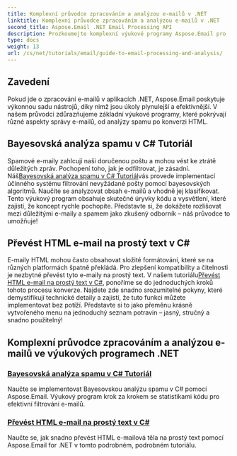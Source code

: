 ```yaml
---
title: Komplexní průvodce zpracováním a analýzou e-mailů v .NET
linktitle: Komplexní průvodce zpracováním a analýzou e-mailů v .NET
second_title: Aspose.Email .NET Email Processing API
description: Prozkoumejte komplexní výukové programy Aspose.Email pro .NET, které pokrývají zpracování e-mailů, analýzu spamu, konverzi HTML a další, abyste zefektivnili své aplikace .NET.
type: docs
weight: 13
url: /cs/net/tutorials/email/guide-to-email-processing-and-analysis/
---
```

## Zavedení

Pokud jde o zpracování e-mailů v aplikacích .NET, Aspose.Email poskytuje výkonnou sadu nástrojů, díky nimž jsou úkoly plynulejší a efektivnější. V našem průvodci zdůrazňujeme základní výukové programy, které pokrývají různé aspekty správy e-mailů, od analýzy spamu po konverzi HTML. 

## Bayesovská analýza spamu v C# Tutoriál
 Spamové e-maily zahlcují naši doručenou poštu a mohou vést ke ztrátě důležitých zpráv. Pochopení toho, jak je odfiltrovat, je zásadní. Náš[Bayesovská analýza spamu v C# Tutoriál](./bayesian-spam-analysis-in-csharp/)vás provede implementací účinného systému filtrování nevyžádané pošty pomocí bayesovských algoritmů. Naučíte se analyzovat obsah e-mailů a vhodně jej klasifikovat. Tento výukový program obsahuje skutečné úryvky kódu a vysvětlení, které zajistí, že koncept rychle pochopíte. Představte si, že dokážete rozlišovat mezi důležitými e-maily a spamem jako zkušený odborník – náš průvodce to umožňuje!

## Převést HTML e-mail na prostý text v C#
 E-maily HTML mohou často obsahovat složité formátování, které se na různých platformách špatně překládá. Pro zlepšení kompatibility a čitelnosti je nezbytné převést tyto e-maily na prostý text. V našem tutoriálu[Převést HTML e-mail na prostý text v C#](./convert-html-email-to-plain-text/), ponoříme se do jednoduchých kroků tohoto procesu konverze. Najdete zde snadno srozumitelné pokyny, které demystifikují technické detaily a zajistí, že tuto funkci můžete implementovat bez potíží. Představte si to jako přeměnu krásně vytvořeného menu na jednoduchý seznam potravin – jasný, stručný a snadno použitelný!

## Komplexní průvodce zpracováním a analýzou e-mailů ve výukových programech .NET
### [Bayesovská analýza spamu v C# Tutoriál](./bayesian-spam-analysis-in-csharp/)
Naučte se implementovat Bayesovskou analýzu spamu v C# pomocí Aspose.Email. Výukový program krok za krokem se statistikami kódu pro efektivní filtrování e-mailů.
### [Převést HTML e-mail na prostý text v C#](./convert-html-email-to-plain-text/)
Naučte se, jak snadno převést HTML e-mailová těla na prostý text pomocí Aspose.Email for .NET v tomto podrobném, podrobném tutoriálu.